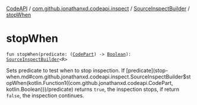 [CodeAPI](../../index.md) / [com.github.jonathanxd.codeapi.inspect](../index.md) / [SourceInspectBuilder](index.md) / [stopWhen](.)

# stopWhen

`fun stopWhen(predicate: (`[`CodePart`](../../com.github.jonathanxd.codeapi/-code-part/index.md)`) -> `[`Boolean`](https://kotlinlang.org/api/latest/jvm/stdlib/kotlin/-boolean/index.html)`): `[`SourceInspectBuilder`](index.md)`<R>`

Sets predicate to test when to stop inspection. If [predicate](stop-when.md#com.github.jonathanxd.codeapi.inspect.SourceInspectBuilder$stopWhen(kotlin.Function1((com.github.jonathanxd.codeapi.CodePart, kotlin.Boolean)))/predicate) returns `true`, the inspection stops,
if return `false`, the inspection continues.

